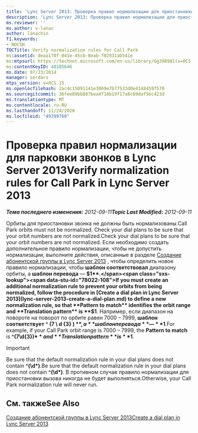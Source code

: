 ```yaml
---
title: 'Lync Server 2013: Проверка правил нормализации для приостановки звонка'
description: 'Lync Server 2013: Проверка правил нормализации для приостановки звонка.'
ms.reviewer: ''
ms.author: v-lanac
author: lanachin
f1.keywords:
- NOCSH
TOCTitle: Verify normalization rules for Call Park
ms:assetid: deaa170f-041e-45cb-8eab-f02931ab541e
ms:mtpsurl: https://technet.microsoft.com/en-us/library/Gg398981(v=OCS.15)
ms:contentKeyID: 48185646
ms.date: 07/23/2014
manager: serdars
mtps_version: v=OCS.15
ms.openlocfilehash: 2ac4c15091141e3069e7b77533d0e4148459f570
ms.sourcegitcommit: 36fee89bb887bea4f18b19f17a8c69daf5bc423d
ms.translationtype: MT
ms.contentlocale: ru-RU
ms.lasthandoff: 11/24/2020
ms.locfileid: "49399760"
---
```

# <a name="verify-normalization-rules-for-call-park-in-lync-server-2013"></a><span data-ttu-id="78022-103">Проверка правил нормализации для парковки звонков в Lync Server 2013</span><span class="sxs-lookup"><span data-stu-id="78022-103">Verify normalization rules for Call Park in Lync Server 2013</span></span>

<div data-xmlns="http://www.w3.org/1999/xhtml">

<div class="topic" data-xmlns="http://www.w3.org/1999/xhtml" data-msxsl="urn:schemas-microsoft-com:xslt" data-cs="https://msdn.microsoft.com/">

<div data-asp="https://msdn2.microsoft.com/asp">



</div>

<div id="mainSection">

<div id="mainBody"><span data-ttu-id="78022-104">

<span> </span></span><span class="sxs-lookup"><span data-stu-id="78022-104">

<span> </span></span></span>

<span data-ttu-id="78022-105">_**Тема последнего изменения:** 2012-09-11_</span><span class="sxs-lookup"><span data-stu-id="78022-105">_**Topic Last Modified:** 2012-09-11_</span></span>

<span data-ttu-id="78022-106">Орбиты для приостановки звонка не должны быть нормализованы.</span><span class="sxs-lookup"><span data-stu-id="78022-106">Call Park orbits must not be normalized.</span></span> <span data-ttu-id="78022-107">Check your dial plans to be sure that your orbit numbers are not normalized.</span><span class="sxs-lookup"><span data-stu-id="78022-107">Check your dial plans to be sure that your orbit numbers are not normalized.</span></span> <span data-ttu-id="78022-108">Если необходимо создать дополнительное правило нормализации, чтобы не допустить нормализации, выполните действия, описанные в разделе [Создание абонентской группы в Lync Server 2013](lync-server-2013-create-a-dial-plan.md) , чтобы определить новое правило нормализации, чтобы **шаблон соответствовал** диапазону орбиты, а **шаблон перевода** — **$1**.</span><span class="sxs-lookup"><span data-stu-id="78022-108">If you must create an additional normalization rule to prevent your orbits from being normalized, follow the procedure in [Create a dial plan in Lync Server 2013](lync-server-2013-create-a-dial-plan.md) to define a new normalization rule, so that **Pattern to match** identifies the orbit range and **Translation pattern** is **$1**.</span></span> <span data-ttu-id="78022-109">Например, если диапазон на повороте на поворот по орбите равен 7000 – 7999, **шаблон соответствует** **^ (7 \\ d {3} ) $** , а **шаблон перевода** — **$1**.</span><span class="sxs-lookup"><span data-stu-id="78022-109">For example, if your Call Park orbit range is 7000 – 7999, the **Pattern to match** is **^(7\\d{3})$** and **Translation pattern** is **$1**.</span></span>

<div>


> [!IMPORTANT]  
> <span data-ttu-id="78022-110">Be sure that the default normalization rule in your dial plans does not contain <STRONG>^(\d\*)</STRONG>.</span><span class="sxs-lookup"><span data-stu-id="78022-110">Be sure that the default normalization rule in your dial plans does not contain <STRONG>^(\d\*)</STRONG>.</span></span> <span data-ttu-id="78022-111">В противном случае правило нормализации для приостановки вызова никогда не будет выполняться.</span><span class="sxs-lookup"><span data-stu-id="78022-111">Otherwise, your Call Park normalization rule will never run.</span></span>



</div>

<div>

## <a name="see-also"></a><span data-ttu-id="78022-112">См. также</span><span class="sxs-lookup"><span data-stu-id="78022-112">See Also</span></span>


[<span data-ttu-id="78022-113">Создание абонентской группы в Lync Server 2013</span><span class="sxs-lookup"><span data-stu-id="78022-113">Create a dial plan in Lync Server 2013</span></span>](lync-server-2013-create-a-dial-plan.md)  
  

<span data-ttu-id="78022-114"></div>

</div>

<span> </span>

</div>

</div>

</span><span class="sxs-lookup"><span data-stu-id="78022-114"></div>

</div>

<span> </span>

</div>

</div>

</span></span></div>

